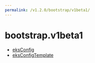 ```yaml
---
permalink: /v1.2.0/bootstrap/v1beta1/
---
```


# bootstrap.v1beta1



* [eksConfig](eksConfig.md)
* [eksConfigTemplate](eksConfigTemplate.md)